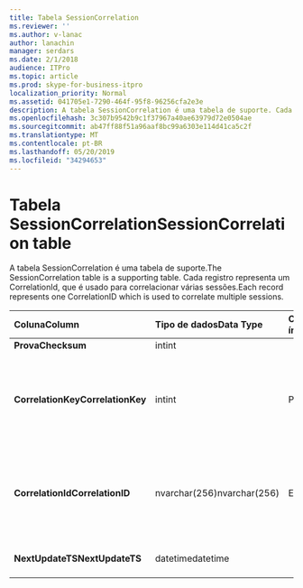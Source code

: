 ```yaml
---
title: Tabela SessionCorrelation
ms.reviewer: ''
ms.author: v-lanac
author: lanachin
manager: serdars
ms.date: 2/1/2018
audience: ITPro
ms.topic: article
ms.prod: skype-for-business-itpro
localization_priority: Normal
ms.assetid: 041705e1-7290-464f-95f8-96256cfa2e3e
description: A tabela SessionCorrelation é uma tabela de suporte. Cada registro representa um CorrelationId, que é usado para correlacionar várias sessões.
ms.openlocfilehash: 3c307b9542b9c1f37967a40ae63979d72e0504ae
ms.sourcegitcommit: ab47ff88f51a96aaf8bc99a6303e114d41ca5c2f
ms.translationtype: MT
ms.contentlocale: pt-BR
ms.lasthandoff: 05/20/2019
ms.locfileid: "34294653"
---
```

# <a name="sessioncorrelation-table"></a><span data-ttu-id="0c6b2-104">Tabela SessionCorrelation</span><span class="sxs-lookup"><span data-stu-id="0c6b2-104">SessionCorrelation table</span></span>
 
<span data-ttu-id="0c6b2-105">A tabela SessionCorrelation é uma tabela de suporte.</span><span class="sxs-lookup"><span data-stu-id="0c6b2-105">The SessionCorrelation table is a supporting table.</span></span> <span data-ttu-id="0c6b2-106">Cada registro representa um CorrelationId, que é usado para correlacionar várias sessões.</span><span class="sxs-lookup"><span data-stu-id="0c6b2-106">Each record represents one CorrelationID which is used to correlate multiple sessions.</span></span> 
  
|<span data-ttu-id="0c6b2-107">**Coluna**</span><span class="sxs-lookup"><span data-stu-id="0c6b2-107">**Column**</span></span>|<span data-ttu-id="0c6b2-108">**Tipo de dados**</span><span class="sxs-lookup"><span data-stu-id="0c6b2-108">**Data Type**</span></span>|<span data-ttu-id="0c6b2-109">**Chave/índice**</span><span class="sxs-lookup"><span data-stu-id="0c6b2-109">**Key/Index**</span></span>|<span data-ttu-id="0c6b2-110">**Detalhes**</span><span class="sxs-lookup"><span data-stu-id="0c6b2-110">**Details**</span></span>|
|:-----|:-----|:-----|:-----|
|<span data-ttu-id="0c6b2-111">**Prova**</span><span class="sxs-lookup"><span data-stu-id="0c6b2-111">**Checksum**</span></span> <br/> |<span data-ttu-id="0c6b2-112">int</span><span class="sxs-lookup"><span data-stu-id="0c6b2-112">int</span></span>  <br/> |||
|<span data-ttu-id="0c6b2-113">**CorrelationKey**</span><span class="sxs-lookup"><span data-stu-id="0c6b2-113">**CorrelationKey**</span></span> <br/> |<span data-ttu-id="0c6b2-114">int</span><span class="sxs-lookup"><span data-stu-id="0c6b2-114">int</span></span>  <br/> |<span data-ttu-id="0c6b2-115">Primária</span><span class="sxs-lookup"><span data-stu-id="0c6b2-115">Primary</span></span>  <br/> |<span data-ttu-id="0c6b2-116">Número exclusivo que identifica esse servidor de conferência A/V.</span><span class="sxs-lookup"><span data-stu-id="0c6b2-116">Unique number identifying this A/V Conferencing Server.</span></span>  <br/> |
|<span data-ttu-id="0c6b2-117">**CorrelationId**</span><span class="sxs-lookup"><span data-stu-id="0c6b2-117">**CorrelationID**</span></span> <br/> |<span data-ttu-id="0c6b2-118">nvarchar(256)</span><span class="sxs-lookup"><span data-stu-id="0c6b2-118">nvarchar(256)</span></span>  <br/> |<span data-ttu-id="0c6b2-119">Exclusividade</span><span class="sxs-lookup"><span data-stu-id="0c6b2-119">Unique</span></span>  <br/> |<span data-ttu-id="0c6b2-120">As sessões correlacionadas terão a mesma ID de correlação.</span><span class="sxs-lookup"><span data-stu-id="0c6b2-120">Sessions that are correlated will have the same correlation ID.</span></span>  <br/> |
|<span data-ttu-id="0c6b2-121">**NextUpdateTS**</span><span class="sxs-lookup"><span data-stu-id="0c6b2-121">**NextUpdateTS**</span></span> <br/> |<span data-ttu-id="0c6b2-122">datetime</span><span class="sxs-lookup"><span data-stu-id="0c6b2-122">datetime</span></span>  <br/> | <br/> |<span data-ttu-id="0c6b2-123">Somente para uso interno.</span><span class="sxs-lookup"><span data-stu-id="0c6b2-123">For internal use only.</span></span>  <br/> |
   

